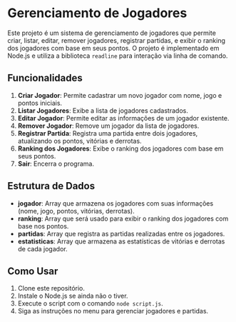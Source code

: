 # Gerenciamento de Jogadores

Este projeto é um sistema de gerenciamento de jogadores que permite criar, listar, editar, remover jogadores, registrar partidas, e exibir o ranking dos jogadores com base em seus pontos. O projeto é implementado em Node.js e utiliza a biblioteca `readline` para interação via linha de comando.

## Funcionalidades

1. **Criar Jogador**: Permite cadastrar um novo jogador com nome, jogo e pontos iniciais.
2. **Listar Jogadores**: Exibe a lista de jogadores cadastrados.
3. **Editar Jogador**: Permite editar as informações de um jogador existente.
4. **Remover Jogador**: Remove um jogador da lista de jogadores.
5. **Registrar Partida**: Registra uma partida entre dois jogadores, atualizando os pontos, vitórias e derrotas.
6. **Ranking dos Jogadores**: Exibe o ranking dos jogadores com base em seus pontos.
7. **Sair**: Encerra o programa.

## Estrutura de Dados

- **jogador**: Array que armazena os jogadores com suas informações (nome, jogo, pontos, vitórias, derrotas).
- **ranking**: Array que será usado para exibir o ranking dos jogadores com base nos pontos.
- **partidas**: Array que registra as partidas realizadas entre os jogadores.
- **estatisticas**: Array que armazena as estatísticas de vitórias e derrotas de cada jogador.

## Como Usar

1. Clone este repositório.
2. Instale o Node.js se ainda não o tiver.
3. Execute o script com o comando `node script.js`.
4. Siga as instruções no menu para gerenciar jogadores e partidas.
